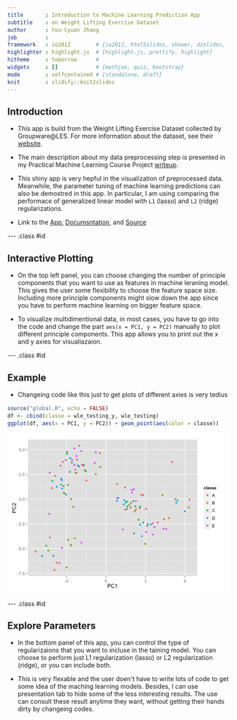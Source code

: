```yaml
---
title       : Introduction to Machine Learning Prediction App
subtitle    : on Weight Lifting Exercise Dataset
author      : You-Cyuan Jhang
job         : 
framework   : io2012        # {io2012, html5slides, shower, dzslides, ...}
highlighter : highlight.js  # {highlight.js, prettify, highlight}
hitheme     : tomorrow      # 
widgets     : []            # {mathjax, quiz, bootstrap}
mode        : selfcontained # {standalone, draft}
knit        : slidify::knit2slides
---
```


## Introduction

- This app is build from the Weight Lifting Exercise Dataset collected by Groupware@LES. For more information about the dataset, see their [website](http://groupware.les.inf.puc-rio.br/har).

- The main description about my data preprocessing step is presented in my Practical Machine Learning Course Project [writeup](http://adason.github.io/Weight_Lifting_Exercise_ML/tree_based_prediction.html).

- This shiny app is very hepful in the visualization of preprocessed data. Meanwhile, the parameter tuning of machine learning predictions can also be demostred in this app. In particular, I am using comparing the performace of generalized linear model with `L1` (lasso) and `L2` (ridge) regularizations.

- Link to the [App](https://adason.shinyapps.io/wle_app/), [Documsntation](https://github.com/adason/Weight_Lifting_Exercise_ML_App/blob/master/README.md), and [Source](https://github.com/adason/Weight_Lifting_Exercise_ML_App)


--- .class #id 

## Interactive Plotting

- On the top left panel, you can choose changing the number of principle components that you want to use as features in machine leraning model. This gives the user some flexibility to choose the feature space size. Including more principle components might slow down the app since you have to perform machine learning on bigger feature space.

- To visualize multidimentional data, in most cases, you have to go into the code and change the part `aes(x = PC1, y = PC2)` manually to plot different principle components. This app allows you to print out the x and y axies for visualiazaion. 


--- .class #id

## Example
- Changeing code like this just to get plots of different axies is very tedius


```r
source("global.R", echo = FALSE)
df <- cbind(classe = wle_testing_y, wle_testing)
ggplot(df, aes(x = PC1, y = PC2)) + geom_point(aes(color = classe))
```

![plot of chunk plot_demo](assets/fig/plot_demo.png) 

--- .class #id

## Explore Parameters

- In the bottom panel of this app, you can control the type of regularizaions that you want to incluse in the taining model. You can choose to perform just L1 regularization (lasso) or L2 regularization (ridge), or you can include both.

- This is very flexable and the user doen't have to write lots of code to get some idea of the maching learning models. Besides, I can use presentation tab to hide some of the less interesting results. The use can consult these result anytime they want, without getting their hands dirty by changeing codes.
